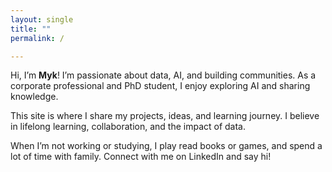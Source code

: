 ```yaml
---
layout: single
title: ""
permalink: /

---
```


Hi, I’m **Myk**! I’m passionate about data, AI, and building communities. As a corporate professional and PhD student, I enjoy exploring AI and sharing knowledge.

This site is where I share my projects, ideas, and learning journey. I believe in lifelong learning, collaboration, and the impact of data.

When I’m not working or studying, I play read books or games, and spend a lot of time with family. Connect with me on LinkedIn and say hi!
